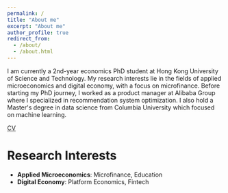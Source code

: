 ```yaml
---
permalink: /
title: "About me"
excerpt: "About me"
author_profile: true
redirect_from: 
  - /about/
  - /about.html
---
```


I am currently a 2nd-year economics PhD student at Hong Kong University of Science and Technology. My research interests lie in the fields of applied microeconomics and digital economy, with a focus on microfinance. Before starting my PhD journey, I worked as a product manager at Alibaba Group where I specialized in recommendation system optimization. I also hold a Master's degree in data science from Columbia University which focused on machine learning.

[CV](https://github.com/cct15/cct15.github.io/blob/master/files/ChutianChenCV.pdf)


Research Interests
======
- **Applied Microeconomics**: Microfinance, Education
- **Digital Economy**: Platform Economics, Fintech




